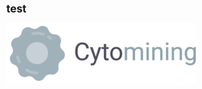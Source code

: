 # test

<picture>
  <source media="(prefers-color-scheme:dark)" srcset="https://raw.githubusercontent.com/cytomining/.github/main/profile/logo/with-text-for-dark-bg.png?raw=true">
  <source media="(prefers-color-scheme:light)" srcset="https://raw.githubusercontent.com/cytomining/.github/main/profile/logo/with-text-for-light-bg.png?raw=true">
  <img alt="Cytomining organization logo" src="https://raw.githubusercontent.com/cytomining/.github/main/profile/logo/with-text-for-light-bg.png?raw=true" style="max-width:100%;" width="500">
</picture>
